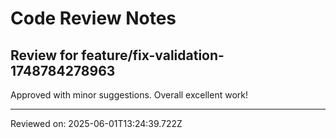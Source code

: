 # Code Review Notes

## Review for feature/fix-validation-1748784278963

Approved with minor suggestions. Overall excellent work!

---
Reviewed on: 2025-06-01T13:24:39.722Z